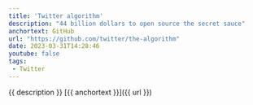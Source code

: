```yaml
---
title: 'Twitter algorithm'
description: "44 billion dollars to open source the secret sauce"
anchortext: GitHub
url: "https://github.com/twitter/the-algorithm"
date: 2023-03-31T14:28:46
youtube: false
tags:
 - Twitter
---
```

{{ description }} [{{ anchortext }}]({{ url }})